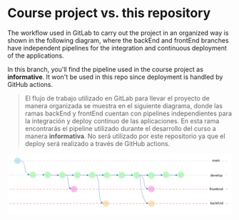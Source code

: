 # Course project vs. this repository

The workflow used in GitLab to carry out the project in an organized way is shown in the following diagram, 
where the backEnd and frontEnd branches have independent pipelines for the integration and continuous deployment of the applications.

In this branch, you'll find the pipeline used in the course project as **informative**. It won't be used in this repo since deployment is handled by GitHub actions.

>El flujo de trabajo utilizado en GitLab para llevar el proyecto de manera organizada se muestra en el siguiente diagrama, 
donde las ramas backEnd y frontEnd cuentan con pipelines independientes para la integración y deploy continuo de las aplicaciones. En esta rama encontrarás 
el pipeline utilizado durante el desarrollo del curso a manera **informativa**. No será utilizado por este repositorio ya que el deploy será realizado a través 
de GitHub actions.

![BranchFlow](https://github.com/JorgSierra/DigitalBooking/blob/b21791907d00586d65085946aef8260db7c00b51/src/BranchFlow.png)
